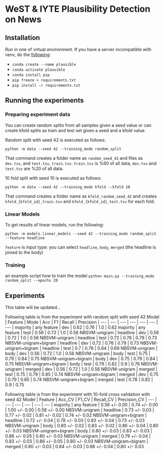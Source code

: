 # WeST & IYTE Plausibility Detection on News

## Installation
Run in one of virtual environment. If you have a server incompatible with venv, do the [following](https://stackoverflow.com/questions/50777849/from-conda-create-requirements-txt-for-pip3):

- `conda create --name plausible`
- `conda activate plausible`
- `conda install pip`
- `pip freeze > requirements.txt`
- `pip install -r requirements.txt`

## Running the experiments

### Preparing experiment data
You can create random splits from all samples given a seed value or can create kfold splits as train and test set given a seed and a kfold value.

Random split with seed 42 is executed as follows:

`python -m data --seed 42 --training_mode random_split` 

That command creates a folder name as `random_seed_42` and files as `dev.tsv`, and `test.tsv`, `train.tsv`. `train.tsv` is %60 of all data, `dev.tsv` and `test.tsv` are %20 of all data.

10 fold split with seed 10 is executed as follows:

`python -m data --seed 42 --training_mode kfold --kfold 10` 

That command creates a folder name as `kfold_random_seed_42` and creates `kfold_{kfold_id}_train.tsv` and `kfold_{kfold_id}_test.tsv` for each fold.

### Linear Models
To get results of linear models, run the following:

`python -m models.linear_models --seed 42 --training_mode random_split --feature headline`

`feature` is input type: you can select `headline`, `body`, `merged` (the headline is joined to the body)

### Training

an example script how to train the model `python main.py --training_mode random_split --epochs 20`


## Experiments

This table will be updated...

Following table is from the experiment with random split with seed 42
 Model | Feature | Mode | Acc | F1 | Recall | Precision
| --- | --- | --- | --- | --- | --- | --- |
majority | any feature | dev | 0.62 | 0.76 | 1.0 | 0.62
majority | any feature | test | 0.56 | 0.72 | 1.0 | 0.56
NBSVM-unigram | headline | dev | 0.56 | 0.72 | 1.0 | 0.56
NBSVM-unigram | headline | test | 0.72 | 0.76 | 0.79 | 0.73
NBSVM-unigram+bigram | headline | dev | 0.72 | 0.76 | 0.79 | 0.73
NBSVM-unigram+bigram | headline | test | 0.7 | 0.76 | 0.84 | 0.69
NBSVM-unigram | body | dev | 0.56 | 0.72 | 1.0 | 0.56
NBSVM-unigram | body | test | 0.75 | 0.79 | 0.84 | 0.75
NBSVM-unigram+bigram | body | dev | 0.75 | 0.79 | 0.84 | 0.75
NBSVM-unigram+bigram | body | test | 0.79 | 0.82 | 0.9 | 0.76
NBSVM-unigram | merged | dev | 0.56 | 0.72 | 1.0 | 0.56
NBSVM-unigram | merged | test | 0.75 | 0.79 | 0.85 | 0.74
NBSVM-unigram+bigram | merged | dev | 0.75 | 0.79 | 0.85 | 0.74
NBSVM-unigram+bigram | merged | test | 0.78 | 0.82 | 0.9 | 0.75

Following table is from the experiment with 10-fold cross validation with seed 42
Model | Feature | Acc_CV | F1_CV | Recall_CV | Precision_CV
| --- | --- | --- | --- | --- | --- |
majority | any feature | 0.58 +/- 0.00 | 0.74 +/- 0.00 | 1.00 +/- 0.00 | 0.58 +/- 0.00 
NBSVM-unigram | headline | 0.73 +/- 0.03 | 0.77 +/- 0.02 | 0.81 +/- 0.02 | 0.74 +/- 0.02
NBSVM-unigram+bigram | headline | 0.72 +/- 0.04 | 0.78 +/- 0.03 | 0.83 +/- 0.04 | 0.73 +/- 0.03 
NBSVM-unigram | body | 0.80 +/- 0.02 | 0.83 +/- 0.02 | 0.86 +/- 0.04 | 0.80 +/- 0.03 
NBSVM-unigram+bigram | body | 0.80 +/- 0.03 | 0.83 +/- 0.03 | 0.88 +/- 0.05 | 0.80 +/- 0.03
NBSVM-unigram | merged | 0.79 +/- 0.04 | 0.83 +/- 0.03 | 0.86 +/- 0.05 | 0.80 +/- 0.03
NBSVM-unigram+bigram | merged | 0.80 +/- 0.03 | 0.84 +/- 0.03 | 0.88 +/- 0.04 | 0.80 +/- 0.03